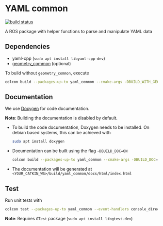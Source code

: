 # YAML common

[![build status](https://git.locomotec.com:444/kelo/common/yaml_common/badges/master/build.svg)](https://git.locomotec.com:444/kelo/common/yaml_common/commits/master)

A ROS package with helper functions to parse and manipulate YAML data

## Dependencies

- yaml-cpp (`sudo apt install libyaml-cpp-dev`)
- [geometry_common](https://github.com/kelo-robotics/geometry_common) (optional)

To build without `geometry_common`, execute
```bash
colcon build --packages-up-to yaml_common --cmake-args -DBUILD_WITH_GEOMETRY_COMMON=OFF
```

## Documentation

We use [Doxygen](https://www.doxygen.nl/index.html) for code documentation.

**Note**: Building the documentation is disabled by default.

- To build the code documentation, Doxygen needs to be installed. On debian based
  systems, this can be achieved with
  ```bash
  sudo apt install doxygen
  ```

- Documentation can be built using the flag `-DBUILD_DOC=ON`
  ```bash
  colcon build --packages-up-to yaml_common --cmake-args -DBUILD_DOC=ON
  ```

- The documentation will be generated at
  `<YOUR_CATKIN_WS>/build/yaml_common/docs/html/index.html`

## Test

Run unit tests with

```bash
colcon test --packages-up-to yaml_common --event-handlers console_direct+
```

**Note**: Requires `GTest` package (`sudo apt install libgtest-dev`)
